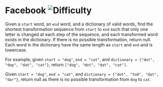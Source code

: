 # Facebook ![Difficulty](https://img.shields.io/badge/-MEDIUM-yellow)
	
Given a `start` word, an `end` word, and a dictionary of valid words, find the shortest transformation sequence from `start` to `end` such that
only one letter is changed at each step of the sequence, and each transformed word exists in the dictionary. If there is no possible transformation,
return null. Each word in the dictionary have the same length as `start` and `end` and is lowercase.
	
For example, given `start = "dog"`, `end = "cat"`, and `dictionary = {"dot", "dop", "dat", "cat"}`, return `["dog", "dot", "dat", "cat"]`.
	
Given `start = "dog"`, `end = "cat"`, and `dictionary = {"dot", "tod", "dat", "dar"}`, return null as there is no possible transformation from `dog` to `cat`.
	
